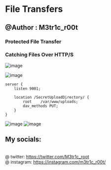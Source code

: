 # File Transfers
## @Author : M3tr1c_r00t
### Protected File Transfer
### Catching Files Over HTTP/S
![image](https://user-images.githubusercontent.com/99975622/222991495-f2dfc6b7-fed3-4852-aeda-b9b612214c8c.png)

![image](https://user-images.githubusercontent.com/99975622/222991579-e3b89a3b-8845-49a6-b576-aac20741ae16.png)
```
server {
    listen 9001;
    
    location /SecretUploadDirectory/ {
        root    /var/www/uploads;
        dav_methods PUT;
    }
}
```
![image](https://user-images.githubusercontent.com/99975622/222991629-e7d461ab-59cc-410c-87cf-89a73cc51f4e.png)
![image](https://user-images.githubusercontent.com/99975622/222991795-b2439632-7620-4dbe-9e7a-da38a338d503.png)

## My socials:
<br>@ twitter: https://twitter.com/M3tr1c_root
<br>@ instagram: https://instagram.com/m3tr1c_r00t/
   
